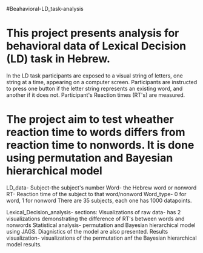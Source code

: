 #Beahavioral-LD_task-analysis

# This project presents analysis for behavioral data of Lexical Decision (LD) task in Hebrew.
In the LD task participants are exposed to a visual string of letters, one string at a time, appearing on a computer screen.
Participants are instructed to press one button if the letter string represents an existing word, and another if it does not.
Participant's Reaction times (RT's) are measured.

# The project aim to test wheather reaction time to words differs from reaction time to nonwords. It is done using permutation and Bayesian hierarchical model 

LD_data-
  Subject-the subject's number
  Word- the Hebrew word or nonword
  RT- Reaction time of the subject to that word/nonword
  Word_type- 0 for word, 1 for nonword
There are 35 subjects, each one has 1000 datapoints.

Lexical_Decision_analysis- 
  sections:
    Visualizations of raw data- has 2 visualizations demonstrating the difference of RT's between words and nonwords
    Statistical analysis- permutation and Bayesian hierarchical model using JAGS. Diagnistics of the model are also presented.
    Results visualization- visualizations of the permutation anf the Bayesian hierarchical model results.
    

